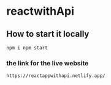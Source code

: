 # reactwithApi
## How to start it locally
`
npm i
npm start
`
### the link for the live website
`https://reactappwithapi.netlify.app/`
